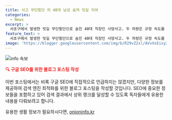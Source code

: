 ```yaml
---
title: 사고 무단횡단 차 40대 남성 숨져 빗길 치여
categories:
  - News
excerpt: >
  서초구에서 발생한 빗길 무단횡단으로 숨진 40대 직장인 사망사고. 두 차량은 규정 속도를 위반하지 않았으며 음주나 마약 의심도 없다. 경찰은 운전자 과실 여부와 사건 경위를 조사 중이다.
feature_text: >
  서초구에서 발생한 빗길 무단횡단으로 숨진 40대 직장인 사망사고. 두 차량은 규정 속도를 위반하지 않았으며 음주나 마약 의심도 없다. 경찰은 운전자 과실 여부와 사건 경위를 조사 중이다.
image: 'https://blogger.googleusercontent.com/img/b/R29vZ2xl/AVvXsEixyZcFfHzMRdzZMjFBmAUKJYCLCGyLL1o632UiGVXcaFdKo_bkvkuCioo0uUKlGfBVcT3P84aROyZIXSBEx3Aw5nCQ3pTgDom1WDC4m8eifvWiAmWEEVb4x6G_l8C0QH225ldMjyaFvpxGEBGNO37VmDTDMHGhJPq73UglMfDca1-0aw/s1600/blogspot.png'
---
```


<p><img src="https://blogger.googleusercontent.com/img/b/R29vZ2xl/AVvXsEixyZcFfHzMRdzZMjFBmAUKJYCLCGyLL1o632UiGVXcaFdKo_bkvkuCioo0uUKlGfBVcT3P84aROyZIXSBEx3Aw5nCQ3pTgDom1WDC4m8eifvWiAmWEEVb4x6G_l8C0QH225ldMjyaFvpxGEBGNO37VmDTDMHGhJPq73UglMfDca1-0aw/s1600/blogspot.png" alt="info 속보" /></p>

<p><b><span style="color: #ee2323;">🔍 구글 SEO를 위한 블로그 포스팅 작성</span></b></p>

<p data-ke-size="size16"></p>

<p>이번 포스팅에서는 비록 구글 SEO에 직접적으로 언급하지는 않겠지만, 다양한 정보를 제공하여 검색 엔진 최적화를 위한 블로그 포스팅을 작성할 것입니다. SEO에 중요한 정보들을 포함하고 있어 검색 결과에서 상위 랭크를 달성할 수 있도록 독자들에게 유용한 내용을 다뤄보려고 합니다.</p>

<p data-ke-size="size16"></p>
유용한 생활 정보가 필요하시다면, <a href="https://onioninfo.kr" rel="dofollow">onioninfo.kr</a>


